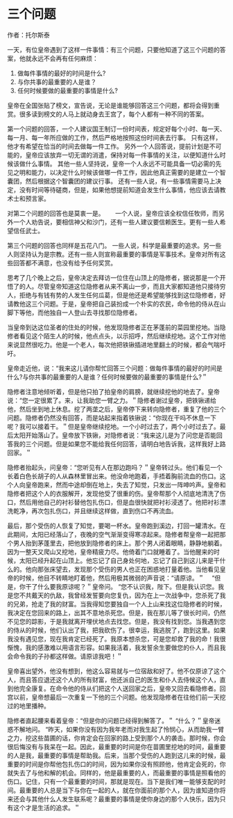 # 三个问题

作者：托尔斯泰

一天，有位皇帝遇到了这样一件事情：有三个问题，只要他知道了这三个问题的答案，他就永远不会再有任何麻烦： 
1. 做每件事情的最好的时间是什么? 
2. 与你共事的最重要的人是谁？ 
3. 任何时候要做的最重要的事情是什么?

皇帝在全国张贴了榜文，宣告说，无论是谁能够回答这三个问题，都将会得到重赏。很多读到榜文的人马上就动身去王宫了，每个人都有一种不同的答案。

第一个问题的回答，一个人建议国王制订一份时间表，规定好每个小时、每一天、每一月、每一年所应做的工作，然后严格地按照这份时间表去行事。 
只有这样，他才有希望在恰当的时间去做每一件工作。 
另外一个人回答说，提前计划是不可能的，皇帝应该放弃一切无谓的消遣，保持对每一件事情的关注，以便知道什么时候该做什么事情。 
其他一些人坚持说，皇帝一个人永远不可能具备一切必需的先见之明和能力，以决定什么时候该做哪一件工作，因此他真正需要的是建立一个智囊团，然后根据这个智囊团的建议行事。 
还有一些人说，有一些事情需要马上决定，没有时间等待磋商，但是，如果他想提前知道会发生什么事情，他应该去请教术士和预言家。　　

对第二个问题的回答也是莫衷一是。　　 
一个人说，皇帝应该全权信任牧师，而另外一个人劝告说，要相信神父和沙门，还有一些人建议要信赖医生。更有一些人希望信任武士。

第三个问题的回答也同样是五花八门。 
一些人说，科学是最重要的追求。另一些人则坚持认为是宗教。还有一些人则宣称最重要的事情是军事技术。皇帝对所有这些回答都不满意，也没有给予任何奖赏。

思考了几个晚上之后，皇帝决定去拜访一位住在山顶上的隐修者，据说那是一个开悟了的人。尽管皇帝知道这位隐修者从来不离山一步，而且大家都知道他只接待穷人，拒绝与有钱有势的人发生任何瓜葛，但是他还是希望能够找到这位隐修者，好请教他这三个问题。于是，皇帝把自己装扮成一个朴实的农民，命令他的侍从在山脚下等他，而他独自一人登山去寻找那位隐修者。

当皇帝到达这位圣者的住处的时候，他发现隐修者正在茅蓬前的菜园里挖地。当隐修者看见这个陌生人的时候，他点点头，以示招呼，然后继续挖地。这个工作对他来说显然很吃力。他是一个老人，每次他把铁锹插进地里翻土的时候，都会气喘吁吁。

皇帝走近他，说：“我来这儿请你帮忙回答三个问题：做每件事情的最好的时间是什么?与你共事的最重要的人是谁？任何时候要做的最重要的事情是什么?＂

隐修者注意地倾听着，但是他只拍了拍皇帝的肩膀，就继续挖他的地去了。皇帝说：“您一定很累了。来，让我助您一臂之力。＂隐修者谢过皇帝，把铁锹递给他，然后坐到地上休息。挖了两垄之后，皇帝停下来转向隐修者，重复了他的三个问题。隐修者仍然没有回答，而是站起来指着铁锹说：“你现在干吗不休息一下呢？我可以接着干。＂但是皇帝继续挖地。一个小时过去了，两个小时过去了。最后太阳开始落山了。皇帝放下铁锹，对隐修者说：“我来这儿是为了问您是否能回答我的三个问题。但是如果您不能给我任何回答，请明白地告诉我，这样我好上路回家。＂

隐修者抬起头，问皇帝：“您听见有人在那边跑吗？＂皇帝转过头。他们看见一个长着白色长胡子的人从森林里冒出来。他没命地跑着，手捂着胸前流血的伤口。这个人向皇帝跑来，然而中途却倒在地上，失去了知觉，只发出一阵呻吟声。皇帝和隐修者把这个人的衣服解开，发现他受了很重的伤。皇帝帮那个人彻底地清洗了伤口，然后用他自己的衬衫替他包扎伤口，但是血很快就把衬衫浸透了。他把衬衫漂洗乾净，再次包扎伤口，并且继续这样做，直到伤口不再流血。

最后，那个受伤的人恢复了知觉，要喝一杯水。皇帝跑到溪边，打回一罐清水。在此期间，太阳已经落山了，夜晚的空气渐渐变得寒凉起来。隐修者帮皇帝一起把那个男人抬到茅蓬里去，把他放到隐修者的床上。那个男人闭着眼睛，静静地躺着。因为一整天又爬山又挖地，皇帝精疲力尽。他倚着门口就睡着了。当他醒来的时候，太阳已经升起在山顶上。他忘记了自己身处何地，忘记了自己到这儿来是干什么的。他向那张床望去，发现那个受伤的男人也正在困惑地打量着他。当他看见皇帝的时候，他目不转睛地盯着他，然后用极其微弱的声音说：“请原谅。＂　 
“但是，你干了什么要我原谅呢？＂皇帝问。 
“您不认识我，陛下。但是我认识您。我是您不共戴天的仇敌，我曾经发誓要向您复仇，因为在上一次战争中，您杀死了我的兄弟，抢走了我的财富。当我得知您要独自一个人上山来找这位隐修者的时候，我决定在您回来的路上，出其不意地杀死您。但是，我在那儿等了很长时间，仍然不见您的踪影，于是我就离开埋伏地点去找您。但是，我没有找到您。当我遇到您的侍从的时候，他们认出了我，把我砍伤了。很幸运，我逃脱了，跑到这里。如果我没有遇见您，现在我肯定已经死了。我原本想杀您，可是您却救了我的命！我很惭愧，我的感激难以用语言形容。如果我活着，我发誓余生要做您的仆人，而且我会命令我的子孙都这样做。请原谅我吧！＂

皇帝喜出望外，他没有想到，他这么容易就与一位宿敌和好了。他不仅原谅了这个人，而且答应退还这个人的所有财富，他还派自己的医生和仆人去侍候这个人，直到他完全康复。在命令他的侍从们把这个人送回家之后，皇帝又回去看隐修者。回宫以前，皇帝想最后一次重复一下他的三个问题。他发现隐修者在往他们前一天挖过的地里播种。

隐修者直起腰来看着皇帝：“但是你的问题已经得到解答了。＂ 
“什么？＂皇帝迷惑不解地问。 
“昨天，如果你没有因为我年老而对我生起了怜悯心，从而助我一臂之力，挖这些苗圃的话，你肯定会在回家的路上受到那个人的袭击。那时候，你会很后悔没有与我呆在一起。因此，最重要的时间是你在苗圃里挖地的时间，最重要的人是我，最重要的事情是帮助我。后来，当那个受伤的人跑到这儿来的时候，最重要的时间是你帮他包扎伤口的时间，因为如果你没有照顾他，他肯定会死的，你就失去了与他和解的机会。同样的，他是最重要的人，而最重要的事情是照看他的伤口。记住，只有一个最重要的时间，那就是现在。当下是我们唯一能够支配的时间。最重要的人总是当下与你在一起的人，就在你面前的那个人，因为谁知道你将来还会与其他什么人发生联系呢？最重要的事情是使你身边的那个人快乐，因为只有这个才是生活的追求。＂